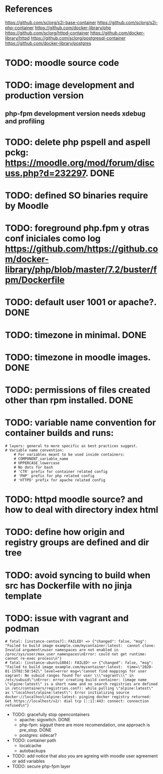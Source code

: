 # References
https://github.com/sclorg/s2i-base-container
https://github.com/sclorg/s2i-php-container
https://github.com/docker-library/php
https://github.com/sclorg/httpd-container
https://github.com/docker-library/httpd
https://github.com/sclorg/postgresql-container
https://github.com/docker-library/postgres



# TODO: moodle source code
# TODO: image development and production version
## php-fpm development version needs xdebug and profiling
# TODO: delete php pspell and aspell pckg: https://moodle.org/mod/forum/discuss.php?d=232297. DONE
# TODO: defined SO binaries require by Moodle
# TODO: foreground php.fpm y otras conf iniciales como log https://github.com/https://github.com/docker-library/php/blob/master/7.2/buster/fpm/Dockerfile
# TODO: default user 1001 or apache?. DONE
# TODO: timezone in minimal. DONE
# TODO: timezone in moodle images. DONE
# TODO: permissions of files created other than rpm installed. DONE
# TODO: variable name convention for container builds and runs:
    # layers: general to more specific as best practices suggest.
    # Variable name convention:
        # For variables meant to be used inside containers:
        # COMPONENT_variable_name
        # UPPERCASE_lowercase
        # No dots for bash
        # 'CTR' prefix for container related config
        # 'PHP' prefix for php related config
        # 'HTTPD' prefix for apache related config
# TODO: httpd moodle source? and how to deal with directory index html
# TODO: define how origin and registry groups are defined and dir tree
# TODO: avoid syncing to build when src has Dockerfile with no jinja template
# TODO: issue with vagrant and podman
    # fatal: [instance-centos7]: FAILED! => {"changed": false, "msg": "Failed to build image example.com/mycontainer:latest:  cannot clone: Invalid argument\nuser namespaces are not enabled in /proc/sys/user/max_user_namespaces\nError: could not get runtime: cannot re-exec process\n"}
    # fatal: [instance-ubuntu1804]: FAILED! => {"changed": false, "msg": "Failed to build image example.com/mycontainer:latest:  time=\"2020-01-15T02:58:54Z\" level=error msg=\"cannot find mappings for user vagrant: No subuid ranges found for user \\\"vagrant\\\" in /etc/subuid\"\nError: error creating build container: (image name \"alpine:latest\" is a short name and no search registries are defined in /etc/containers/registries.conf): while pulling \"alpine:latest\" as \"localhost/alpine:latest\": Error initializing source docker://localhost/alpine:latest: pinging docker registry returned: Get https://localhost/v2/: dial tcp [::1]:443: connect: connection refused\n"}
* TODO: gracefully stop opencontainers
  - apache: sigswitch. DONE
  - php-fpm: sigquit    there are more recomendation, one approach is pre_stop. DONE
  - postgres: sidecar?
* TODO: container path
  - localcache
  - autobackups
* TODO: add notice that also you are agreing with moodle user agreement or add variables
* TODO: secure php-fpm layer
